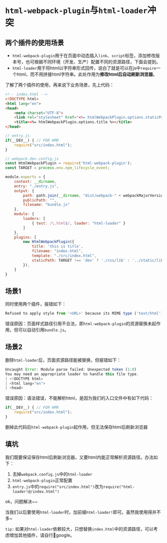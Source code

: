 
# `html-webpack-plugin`与`html-loader`冲突

## 两个插件的使用场景

- `html-webpack-plugin`用于在页面中动态插入`link`、`script`标签，添加修改版本号，也可根据不同环境（开发、生产）配置不同的资源路径，下面会提到。
- `html-loader`用于将html以字符串形式回传，说白了就是可以在js中`require`一个html，而不用拼接html字符串。此处作用为**修改html后自动刷新浏览器**。

了解了两个插件的使用，再来说下业务场景，先上代码：

``` html
<!-- index.html -->
<!DOCTYPE html>
<html lang="en">
<head>
    <meta charset="UTF-8">
    <link rel="stylesheet" href="<%= htmlWebpackPlugin.options.staticPath %>/morris.css">
    <title><%= htmlWebpackPlugin.options.title %></title>
</head>
```

``` js
// entry.js
if(__DEV__) { // FOR HMR
    require("src/index.html");
}

// webpack.dev.config.js
const HtmlWebpackPlugin = require('html-webpack-plugin');
const TARGET = process.env.npm_lifecycle_event;

module.exports = {
    context: __dirname,
    entry: "./entry.js",
    output: {
        path: path.join(__dirname, "dist/webpack-" + webpackMajorVersion),
        publicPath: "",
        filename: "bundle.js"
    },
    module: {
        loaders: [
            { test: /\.html$/, loader: "html-loader" }
        ]
    },
    plugins: [
        new HtmlWebpackPlugin({
            title: 'this is title',
            filename: "index.html",
            template: "./src/index.html",
            staticPath: TARGET !== 'dev' ? './css/lib' : '../static/lib'
        }),
    ]
}
```

## 场景1

同时使用两个插件，报错如下：

``` js
Refused to apply style from '<URL>' because its MIME type ('text/html') is not a supported stylesheet MIME type, and strict MIME checking is enabled.
```

错误原因：页面样式路径引用不合法，即`html-webpack-plugin`的资源替换未起作用，但可以自动引用`bundle.js`。

## 场景2

删除`html-loader`后，页面资源路径能被替换，但报错如下：

``` js
Uncaught Error: Module parse failed: Unexpected token (1:0)
You may need an appropriate loader to handle this file type.
| <!DOCTYPE html>
| <html lang="en">
| <head>
```

错误原因：语法错误，不能解析html，是因为我们的入口文件中有如下代码：

``` js
if(__DEV__) { // FOR HMR
    require("src/index.html");
}
```

删掉此代码后`html-webpack-plugin`起作用，但无法保存html后刷新浏览器

## 填坑

我们既要保证保存html后刷新浏览器，又要html内能正常解析资源路径。办法如下：

1. 去掉`webpack.config.js`中的`html-loader`
2. `html-webpack-plugin`正常配置
3. `entry.js`中的`require("src/index.html")`改为`require("html-loader!@/index.html")`

ok，问题解决~~

当我们以后要使用`html-loader`时，加前缀`html-loader!`即可。虽然我使用得并不多~

`tip:` 如果对`html-loader`依赖较大，只想替换`index.html`中的资源路径，可以考虑增加其他插件，请自行google。